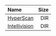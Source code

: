 |Name|Size|
|:---|---:|
|[HyperScan](HyperScan/index.html)|DIR|
|[Intellivision](Intellivision/index.html)|DIR|
